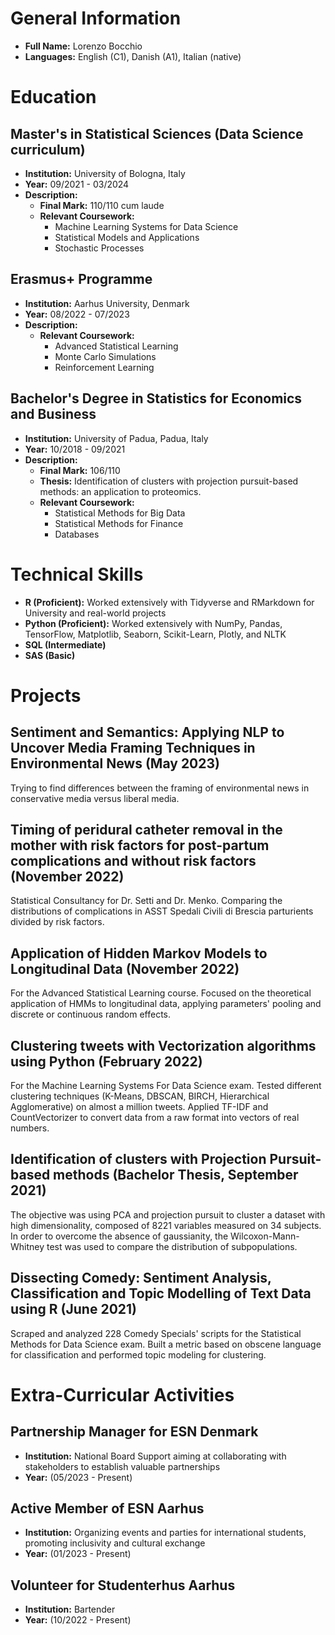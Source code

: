 
# General Information

- **Full Name:** Lorenzo Bocchio
- **Languages:** English (C1), Danish (A1), Italian (native)

# Education

## Master's in Statistical Sciences (Data Science curriculum)
- **Institution:** University of Bologna, Italy
- **Year:** 09/2021 - 03/2024
- **Description:**
  - **Final Mark:** 110/110 cum laude
  - **Relevant Coursework:**
    - Machine Learning Systems for Data Science
    - Statistical Models and Applications
    - Stochastic Processes

## Erasmus+ Programme
- **Institution:** Aarhus University, Denmark
- **Year:** 08/2022 - 07/2023
- **Description:**
  - **Relevant Coursework:**
    - Advanced Statistical Learning
    - Monte Carlo Simulations
    - Reinforcement Learning

## Bachelor's Degree in Statistics for Economics and Business
- **Institution:** University of Padua, Padua, Italy
- **Year:** 10/2018 - 09/2021
- **Description:**
  - **Final Mark:** 106/110
  - **Thesis:** Identification of clusters with projection pursuit-based methods: an application to proteomics.
  - **Relevant Coursework:**
    - Statistical Methods for Big Data
    - Statistical Methods for Finance
    - Databases

# Technical Skills

- **R (Proficient):** Worked extensively with Tidyverse and RMarkdown for University and real-world projects
- **Python (Proficient):** Worked extensively with NumPy, Pandas, TensorFlow, Matplotlib, Seaborn, Scikit-Learn, Plotly, and NLTK
- **SQL (Intermediate)**
- **SAS (Basic)**

# Projects

## Sentiment and Semantics: Applying NLP to Uncover Media Framing Techniques in Environmental News (May 2023)
Trying to find differences between the framing of environmental news in conservative media versus liberal media.

## Timing of peridural catheter removal in the mother with risk factors for post-partum complications and without risk factors (November 2022)
Statistical Consultancy for Dr. Setti and Dr. Menko. Comparing the distributions of complications in ASST Spedali Civili di Brescia parturients divided by risk factors.

## Application of Hidden Markov Models to Longitudinal Data (November 2022)
For the Advanced Statistical Learning course. Focused on the theoretical application of HMMs to longitudinal data, applying parameters' pooling and discrete or continuous random effects.

## Clustering tweets with Vectorization algorithms using Python (February 2022)
For the Machine Learning Systems For Data Science exam. Tested different clustering techniques (K-Means, DBSCAN, BIRCH, Hierarchical Agglomerative) on almost a million tweets. Applied TF-IDF and CountVectorizer to convert data from a raw format into vectors of real numbers.

## Identification of clusters with Projection Pursuit-based methods (Bachelor Thesis, September 2021)
The objective was using PCA and projection pursuit to cluster a dataset with high dimensionality, composed of 8221 variables measured on 34 subjects. In order to overcome the absence of gaussianity, the Wilcoxon-Mann-Whitney test was used to compare the distribution of subpopulations.

## Dissecting Comedy: Sentiment Analysis, Classification and Topic Modelling of Text Data using R (June 2021)
Scraped and analyzed 228 Comedy Specials' scripts for the Statistical Methods for Data Science exam. Built a metric based on obscene language for classification and performed topic modeling for clustering.

# Extra-Curricular Activities

## Partnership Manager for ESN Denmark
- **Institution:** National Board Support aiming at collaborating with stakeholders to establish valuable partnerships
- **Year:** (05/2023 - Present)

## Active Member of ESN Aarhus
- **Institution:** Organizing events and parties for international students, promoting inclusivity and cultural exchange
- **Year:** (01/2023 - Present)

## Volunteer for Studenterhus Aarhus
- **Institution:** Bartender
- **Year:** (10/2022 - Present)
